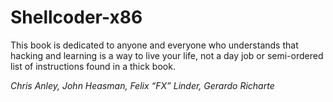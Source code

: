 <!DOCTYPE html>
<html>
  <body>
    <h1>Shellcoder-x86</h1>
    <p>This book is dedicated to anyone and everyone who
      understands that hacking and learning is a way to live
      your life, not a day job or semi-ordered list of
      instructions found in a thick book.
    </p>
    <p><i>Chris Anley, John Heasman, Felix “FX” Linder, Gerardo Richarte</i></p>
  </body>
</html> 
